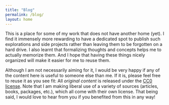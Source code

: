 ```yaml
---
title: "Blog"
permalink: /blog/
layout: home
---
```

This is a place for some of my work that does not have another home (yet). I find it
immensely more rewarding to have a dedicated spot to publish such explorations and side projects
rather than leaving them to be forgotten on a hard drive. I also learnt that formalizing thoughts
and concepts helps me to actually memorize them. And I hope that having these things nicely
organized will make it easier for me to reuse them.

Although I am not necessarily aiming for it, I would be very happy if any of the content here is useful
to someone else than me. If it is, please feel free to reuse it as you see fit: All *original content*
is released under the [CC0 license](https://creativecommons.org/publicdomain/zero/1.0/).
Note that I am making liberal use of a variety of sources (articles, books, packages, etc.), which
all come with their own license. That being said, I would love to hear from you if you benefited from
this in any way!
